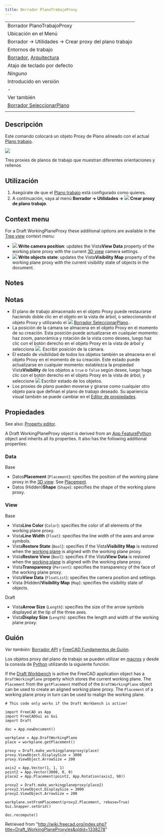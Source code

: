 ```yaml
---
title: Borrador PlanoTrabajoProxy
---
```

|  |
| --- |
| Borrador PlanoTrabajoProxy |
| Ubicación en el Menú |
| Borrador → Utilidades → Crear proxy del plano trabajo |
| Entornos de trabajo |
| [Borrador](/Draft_Workbench/es "Draft Workbench/es"), [Arquitectura](/Arch_Workbench/es "Arch Workbench/es") |
| Atajo de teclado por defecto |
| *Ninguno* |
| Introducido en versión |
| - |
| Ver también |
| [Borrador SeleccionarPlano](/Draft_SelectPlane/es "Draft SelectPlane/es") |
|  |

## Descripción

Este comando colocará un objeto Proxy de Plano alineado con el actual [Plano trabajo](/Draft_SelectPlane/es "Draft SelectPlane/es").

![](/images/Draft_WPProxy_example.png)

Tres proxies de planos de trabajo que muestran diferentes orientaciones y rellenos

## Utilización

1. Asegúrate de que el [Plano trabajo](/Draft_SelectPlane/es "Draft SelectPlane/es") está configurado como quieres.
2. A continuación, vaya al menú **Borrador → Utilidades → ![](/images/Draft_WorkingPlaneProxy.svg) Crear proxy de plano trabajo**.

## Context menu

For a Draft WorkingPlaneProxy these additional options are available in the [Tree view](/Tree_view "Tree view") context menu:

* **![](/images/Draft_SelectPlane.svg) Write camera position**: updates the Vista**View Data** property of the working plane proxy with the current [3D view](/3D_view "3D view") camera settings.
* **![](/images/Draft_SelectPlane.svg) Write objects state**: updates the Vista**Visibility Map** property of the working plane proxy with the current visibility state of objects in the document.

## Notes

## Notas

* El plano de trabajo almacenado en el objeto Proxy puede restaurarse haciendo doble clic en el objeto en la vista de árbol, o seleccionando el objeto Proxy y utilizando el ![](/images/Draft_SelectPlane.svg) [Borrador SeleccionarPlano](/Draft_SelectPlane/es "Draft SelectPlane/es")..
* La posición de la cámara se almacena en el objeto Proxy en el momento de su creación. Esta posición puede actualizarse en cualquier momento: haz zoom, panorámica y rotación de la vista como desees, luego haz clic con el botón derecho en el objeto Proxy en la vista de árbol y selecciona ![](/images/Draft_SelectPlane.svg). Escribir posición de la cámara.
* El estado de visibilidad de todos los objetos también se almacena en el objeto Proxy en el momento de su creación. Este estado puede actualizarse en cualquier momento: establezca la propiedad Vista**Visibility** de los objetos a `true` o `false` según desee, luego haga clic con el botón derecho en el objeto Proxy en la vista de árbol, y seleccione ![](/images/Draft_SelectPlane.svg) Escribir estado de los objetos.
* Los proxies de plano pueden moverse y girarse como cualquier otro objeto para que definan el plano de trabajo deseado. Su apariencia visual también se puede cambiar en el [Editor de propiedades](/Property_editor/es "Property editor/es").

## Propiedades

See also: [Property editor](/Property_editor "Property editor").

A Draft WorkingPlaneProxy object is derived from an [App FeaturePython](/App_FeaturePython "App FeaturePython") object and inherits all its properties. It also has the following additional properties:

### Data

Base

* Datos**Placement** (`Placement`): specifies the position of the working plane proxy in the [3D view](/3D_view "3D view"). See [Placement](/Placement "Placement").
* Datos (Hidden)**Shape** (`Shape`): specifies the shape of the working plane proxy.

### View

Base

* Vista**Line Color** (`Color`): specifies the color of all elements of the working plane proxy.
* Vista**Line Width** (`Float`): specifies the line width of the axes and arrow symbols.
* Vista**Restore State** (`Bool`): specifies if the Vista**Visibility Map** is restored when the [working plane](/Draft_SelectPlane "Draft SelectPlane") is aligned with the working plane proxy.
* Vista**Restore View** (`Bool`): specifies if the Vista**View Data** is restored when the [working plane](/Draft_SelectPlane "Draft SelectPlane") is aligned with the working plane proxy.
* Vista**Transparency** (`Percent`): specifies the transparency of the face of the working plane proxy.
* Vista**View Data** (`FloatList`): specifies the camera position and settings.
* Vista (Hidden)**Visibility Map** (`Map`): specifies the visibility state of objects.

Draft

* Vista**Arrow Size** (`Length`): specifies the size of the arrow symbols displayed at the tip of the three axes.
* Vista**Display Size** (`Length`): specifies the length and width of the working plane proxy.

## Guión

*Ver también:* [Borrador API](/Draft_API/es "Draft API/es") y [FreeCAD Fundamentos de Guión](/FreeCAD_Scripting_Basics/es "FreeCAD Scripting Basics/es").

Los objetos proxy del plano de trabajo se pueden utilizar en [macros](/Macros/es "Macros/es") y desde la consola de [Python](/Python/es "Python/es") utilizando la siguiente función:

If the [Draft Workbench](/Draft_Workbench "Draft Workbench") is active the FreeCAD application object has a `DraftWorkingPlane` property which stores the current working plane. The `Placement` from the `getPlacement` method of the `DraftWorkingPlane` object can be used to create an aligned working plane proxy. The `Placement` of a working plane proxy in turn can be used to realign the working plane.

```
# This code only works if the Draft Workbench is active!

import FreeCAD as App
import FreeCADGui as Gui
import Draft

doc = App.newDocument()

workplane = App.DraftWorkingPlane
place = workplane.getPlacement()

proxy = Draft.make_workingplaneproxy(place)
proxy.ViewObject.DisplaySize = 3000
proxy.ViewObject.ArrowSize = 200

axis2 = App.Vector(1, 1, 1)
point2 = App.Vector(3000, 0, 0)
place2 = App.Placement(point2, App.Rotation(axis2, 90))

proxy2 = Draft.make_workingplaneproxy(place2)
proxy2.ViewObject.DisplaySize = 3000
proxy2.ViewObject.ArrowSize = 200

workplane.setFromPlacement(proxy2.Placement, rebase=True)
Gui.Snapper.setGrid()

doc.recompute()

```

Retrieved from "<http://wiki.freecad.org/index.php?title=Draft_WorkingPlaneProxy/es&oldid=1338278>"